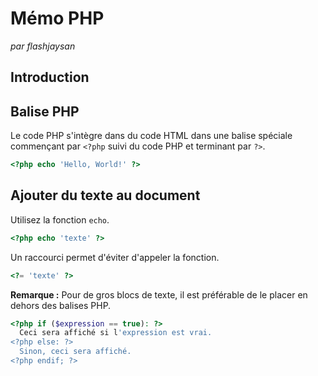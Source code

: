 # Mémo PHP

_par flashjaysan_

## Introduction

## Balise PHP

Le code PHP s'intègre dans du code HTML dans une balise spéciale commençant par `<?php` suivi du code PHP et terminant par `?>`.

```php
<?php echo 'Hello, World!' ?>
```

## Ajouter du texte au document

Utilisez la fonction `echo`.

```php
<?php echo 'texte' ?>
```

Un raccourci permet d'éviter d'appeler la fonction.

```php
<?= 'texte' ?>
```

**Remarque :** Pour de gros blocs de texte, il est préférable de le placer en dehors des balises PHP.

```php
<?php if ($expression == true): ?>
  Ceci sera affiché si l'expression est vrai.
<?php else: ?>
  Sinon, ceci sera affiché.
<?php endif; ?>
```
